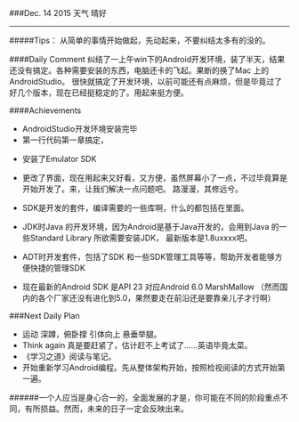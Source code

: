 ###Dec. 14 2015 天气 晴好
***
#####Tips：
从简单的事情开始做起，先动起来，不要纠结太多有的没的。

####Daily Comment
纠结了一上午win下的Android开发环境，装了半天，结果还没有搞定。各种需要安装的东西，电脑还卡的飞起。果断的换了Mac 上的AndroidStudio。 很快就搞定了开发环境，以前可能还有点麻烦，但是毕竟过了好几个版本，现在已经挺稳定的了。用起来挺方便。

####Achievements
+ AndroidStudio开发环境安装完毕
+ 第一行代码第一章搞定，

> 
+ 安装了Emulator SDK 
+ 更改了界面，现在用起来又好看，又方便，虽然屏幕小了一点，不过毕竟算是开始开发了。来，让我们解决一点问题吧。
路漫漫，其修远兮。

+ SDK是开发的套件，编译需要的一些库啊，什么的都包括在里面。
+ JDK时Java 的开发环境，因为Android是基于Java开发的，会用到Java 的一些Standard Library 所欲需要安装JDK， 最新版本是1.8uxxxx吧。
+ ADT时开发套件，包括了SDK 和一些SDK管理工具等等，帮助开发者能够方便快捷的管理SDK
+ 现在最新的Android SDK 是API 23 对应Android 6.0 MarshMallow （然而国内的各个厂家还没有进化到5.0，果然要走在前沿还是要靠亲儿子才行啊）

###Next Daily Plan
+ 运动 深蹲，俯卧撑 引体向上 悬垂举腿。
+ Think again 真是要赶紧了，估计赶不上考试了……英语毕竟太菜。
+ 《学习之道》阅读与笔记。
+ 开始重新学习Android编程。先从整体架构开始，按照检视阅读的方式开始第一遍。

######一个人应当是身心合一的，全面发展的才是，你可能在不同的阶段重点不同，有所损益。然而，未来的日子一定会反映出来。